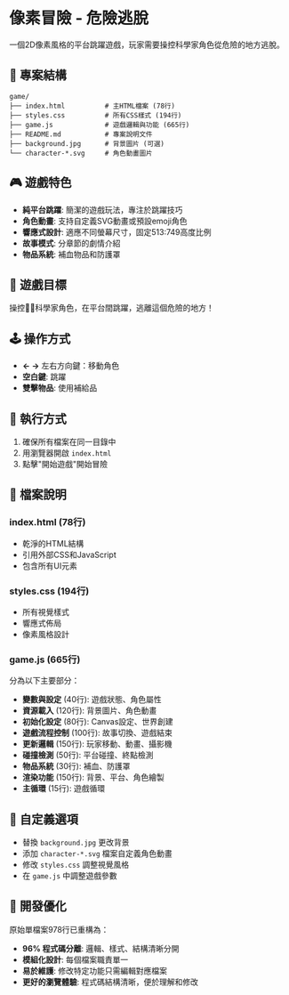 # 像素冒險 - 危險逃脫

一個2D像素風格的平台跳躍遊戲，玩家需要操控科學家角色從危險的地方逃脫。

## 📂 專案結構

```
game/
├── index.html          # 主HTML檔案 (78行)
├── styles.css          # 所有CSS樣式 (194行)
├── game.js             # 遊戲邏輯與功能 (665行)
├── README.md           # 專案說明文件
├── background.jpg      # 背景圖片 (可選)
└── character-*.svg     # 角色動畫圖片
```

## 🎮 遊戲特色

- **純平台跳躍**: 簡潔的遊戲玩法，專注於跳躍技巧
- **角色動畫**: 支持自定義SVG動畫或預設emoji角色
- **響應式設計**: 適應不同螢幕尺寸，固定513:749高度比例
- **故事模式**: 分章節的劇情介紹
- **物品系統**: 補血物品和防護罩

## 🎯 遊戲目標

操控🧑‍🔬科學家角色，在平台間跳躍，逃離這個危險的地方！

## 🕹️ 操作方式

- **← →** 左右方向鍵：移動角色
- **空白鍵**: 跳躍
- **雙擊物品**: 使用補給品

## 🚀 執行方式

1. 確保所有檔案在同一目錄中
2. 用瀏覽器開啟 `index.html`
3. 點擊"開始遊戲"開始冒險

## 📁 檔案說明

### index.html (78行)
- 乾淨的HTML結構
- 引用外部CSS和JavaScript
- 包含所有UI元素

### styles.css (194行)
- 所有視覺樣式
- 響應式佈局
- 像素風格設計

### game.js (665行)
分為以下主要部分：
- **變數與設定** (40行): 遊戲狀態、角色屬性
- **資源載入** (120行): 背景圖片、角色動畫
- **初始化設定** (80行): Canvas設定、世界創建
- **遊戲流程控制** (100行): 故事切換、遊戲結束
- **更新邏輯** (150行): 玩家移動、動畫、攝影機
- **碰撞檢測** (50行): 平台碰撞、終點檢測
- **物品系統** (30行): 補血、防護罩
- **渲染功能** (150行): 背景、平台、角色繪製
- **主循環** (15行): 遊戲循環

## 🎨 自定義選項

- 替換 `background.jpg` 更改背景
- 添加 `character-*.svg` 檔案自定義角色動畫
- 修改 `styles.css` 調整視覺風格
- 在 `game.js` 中調整遊戲參數

## 🔧 開發優化

原始單檔案978行已重構為：
- **96% 程式碼分離**: 邏輯、樣式、結構清晰分開
- **模組化設計**: 每個檔案職責單一
- **易於維護**: 修改特定功能只需編輯對應檔案
- **更好的瀏覽體驗**: 程式碼結構清晰，便於理解和修改 